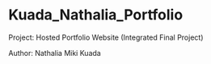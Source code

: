 # Kuada_Nathalia_Portfolio

Project: Hosted Portfolio Website (Integrated Final Project) <br>

Author: Nathalia Miki Kuada <br>



